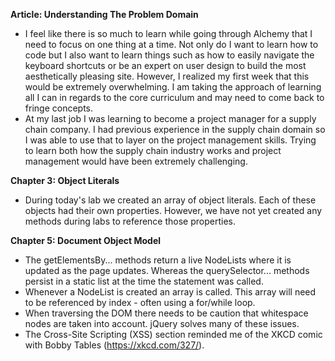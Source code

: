 **Article: Understanding The Problem Domain**
* I feel like there is so much to learn while going through Alchemy that I need to focus on one thing at a time. Not only do I want to learn how to code but I also want to learn things such as how to easily navigate the keyboard shortcuts or be an expert on user design to build the most aesthetically pleasing site. However, I realized my first week that this would be extremely overwhelming. I am taking the approach of learning all I can in regards to the core curriculum and may need to come back to fringe concepts.
* At my last job I was learning to become a project manager for a supply chain company. I had previous experience in the supply chain domain so I was able to use that to layer on the project management skills. Trying to learn both how the supply chain industry works and project management would have been extremely challenging.

**Chapter 3: Object Literals**
* During today's lab we created an array of object literals. Each of these objects had their own properties. However, we have not yet created any methods during labs to reference those properties.

**Chapter 5: Document Object Model**
* The getElementsBy... methods return a live NodeLists where it is updated as the page updates. Whereas the querySelector... methods persist in a static list at the time the statement was called.
* Whenever a NodeList is created an array is called. This array will need to be referenced by index - often using a for/while loop.
* When traversing the DOM there needs to be caution that whitespace nodes are taken into account. jQuery solves many of these issues.
* The Cross-Site Scripting (XSS) section reminded me of the XKCD comic with Bobby Tables (https://xkcd.com/327/).